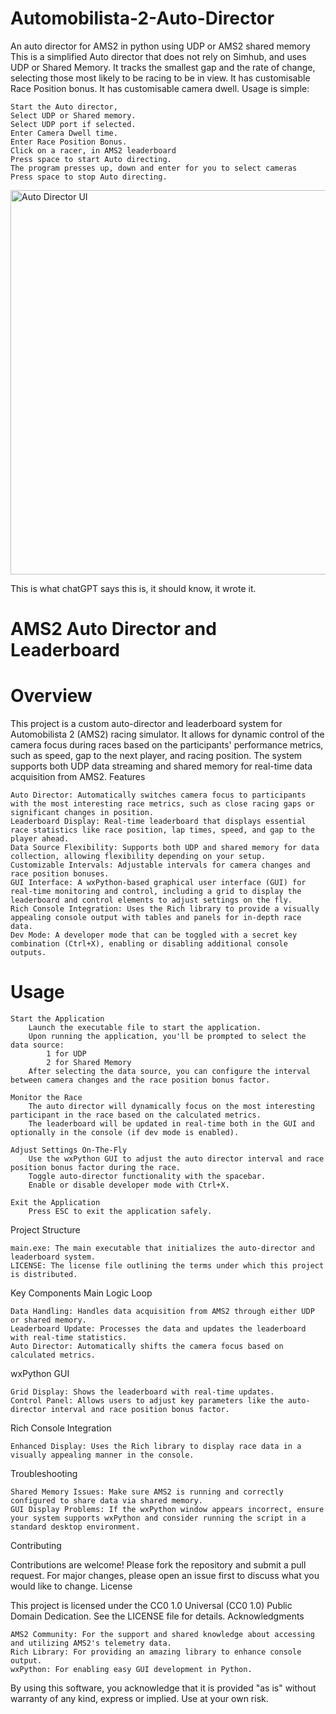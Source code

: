 # Automobilista-2-Auto-Director
An auto director for AMS2 in python using UDP or AMS2 shared memory
This is a simplified Auto director that does not rely on Simhub, and uses UDP or Shared Memory.
It tracks the smallest gap and the rate of change, selecting those most likely to be racing to be in view.
It has customisable Race Position bonus.
It has customisable camera dwell.
Usage is simple:


    Start the Auto director,
    Select UDP or Shared memory.
    Select UDP port if selected.
    Enter Camera Dwell time.
    Enter Race Position Bonus.
    Click on a racer, in AMS2 leaderboard
    Press space to start Auto directing.
    The program presses up, down and enter for you to select cameras
    Press space to stop Auto directing.
<img width="615" alt="Auto Director UI" src="https://github.com/user-attachments/assets/cf658850-1328-43b5-bdab-05311b104682">

This is what chatGPT says this is, it should know, it wrote it.
# AMS2 Auto Director and Leaderboard
# Overview

This project is a custom auto-director and leaderboard system for Automobilista 2 (AMS2) racing simulator. It allows for dynamic control of the camera focus during races based on the participants' performance metrics, such as speed, gap to the next player, and racing position. The system supports both UDP data streaming and shared memory for real-time data acquisition from AMS2.
Features

    Auto Director: Automatically switches camera focus to participants with the most interesting race metrics, such as close racing gaps or significant changes in position.
    Leaderboard Display: Real-time leaderboard that displays essential race statistics like race position, lap times, speed, and gap to the player ahead.
    Data Source Flexibility: Supports both UDP and shared memory for data collection, allowing flexibility depending on your setup.
    Customizable Intervals: Adjustable intervals for camera changes and race position bonuses.
    GUI Interface: A wxPython-based graphical user interface (GUI) for real-time monitoring and control, including a grid to display the leaderboard and control elements to adjust settings on the fly.
    Rich Console Integration: Uses the Rich library to provide a visually appealing console output with tables and panels for in-depth race data.
    Dev Mode: A developer mode that can be toggled with a secret key combination (Ctrl+X), enabling or disabling additional console outputs.

# Usage

    Start the Application
        Launch the executable file to start the application.
        Upon running the application, you'll be prompted to select the data source:
            1 for UDP
            2 for Shared Memory
        After selecting the data source, you can configure the interval between camera changes and the race position bonus factor.

    Monitor the Race
        The auto director will dynamically focus on the most interesting participant in the race based on the calculated metrics.
        The leaderboard will be updated in real-time both in the GUI and optionally in the console (if dev mode is enabled).

    Adjust Settings On-The-Fly
        Use the wxPython GUI to adjust the auto director interval and race position bonus factor during the race.
        Toggle auto-director functionality with the spacebar.
        Enable or disable developer mode with Ctrl+X.

    Exit the Application
        Press ESC to exit the application safely.

Project Structure

    main.exe: The main executable that initializes the auto-director and leaderboard system.
    LICENSE: The license file outlining the terms under which this project is distributed.

Key Components
Main Logic Loop

    Data Handling: Handles data acquisition from AMS2 through either UDP or shared memory.
    Leaderboard Update: Processes the data and updates the leaderboard with real-time statistics.
    Auto Director: Automatically shifts the camera focus based on calculated metrics.

wxPython GUI

    Grid Display: Shows the leaderboard with real-time updates.
    Control Panel: Allows users to adjust key parameters like the auto-director interval and race position bonus factor.

Rich Console Integration

    Enhanced Display: Uses the Rich library to display race data in a visually appealing manner in the console.

Troubleshooting

    Shared Memory Issues: Make sure AMS2 is running and correctly configured to share data via shared memory.
    GUI Display Problems: If the wxPython window appears incorrect, ensure your system supports wxPython and consider running the script in a standard desktop environment.

Contributing

Contributions are welcome! Please fork the repository and submit a pull request. For major changes, please open an issue first to discuss what you would like to change.
License

This project is licensed under the CC0 1.0 Universal (CC0 1.0) Public Domain Dedication. See the LICENSE file for details.
Acknowledgments

    AMS2 Community: For the support and shared knowledge about accessing and utilizing AMS2's telemetry data.
    Rich Library: For providing an amazing library to enhance console output.
    wxPython: For enabling easy GUI development in Python.

By using this software, you acknowledge that it is provided "as is" without warranty of any kind, express or implied. Use at your own risk.
